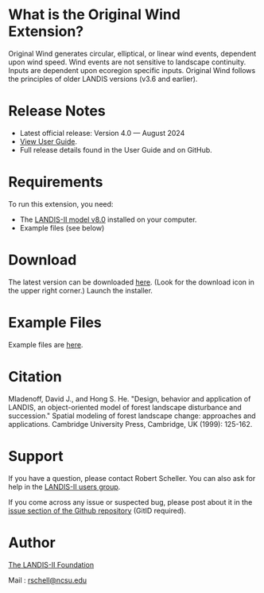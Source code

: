 # What is the Original Wind Extension?

Original Wind generates circular, elliptical, or linear wind events, dependent upon wind speed. Wind events are not sensitive to landscape continuity. Inputs are dependent upon ecoregion specific inputs. Original Wind follows the principles of older LANDIS versions (v3.6 and earlier). 

# Release Notes

- Latest official release: Version 4.0 — August 2024
- [View User Guide](https://github.com/LANDIS-II-Foundation/Extension-Base-Wind/blob/master/docs/LANDIS-II%20Original%20Wind%20v4.0%20User%20Guide.pdf).
- Full release details found in the User Guide and on GitHub.

# Requirements

To run this extension, you need:

- The [LANDIS-II model v8.0](http://www.landis-ii.org/install) installed on your computer.
- Example files (see below)

# Download

The latest version can be downloaded [here](https://github.com/LANDIS-II-Foundation/Extension-Base-Wind/blob/master/deploy/installer/LANDIS-II-V8%20Original%20Wind%204.0-setup.exe). (Look for the download icon in the upper right corner.)  Launch the installer.

# Example Files

Example files are [here](https://downgit.github.io/#/home?url=https://github.com/LANDIS-II-Foundation/Extension-Base-Wind/blob/master/testings/Core8-OriginalWind4.0).

# Citation

Mladenoff, David J., and Hong S. He. "Design, behavior and application of LANDIS, an object-oriented model of forest landscape disturbance and succession." Spatial modeling of forest landscape change: approaches and applications. Cambridge University Press, Cambridge, UK (1999): 125-162.

# Support

If you have a question, please contact Robert Scheller. 
You can also ask for help in the [LANDIS-II users group](http://www.landis-ii.org/users).

If you come across any issue or suspected bug, please post about it in the [issue section of the Github repository](https://github.com/LANDIS-II-Foundation/Extension-Base-Wind/issues) (GitID required).

# Author

[The LANDIS-II Foundation](http://www.landis-ii.org)

Mail : rschell@ncsu.edu
